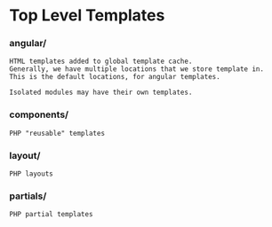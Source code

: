# Top Level Templates
### angular/
    HTML templates added to global template cache. 
    Generally, we have multiple locations that we store template in. 
    This is the default locations, for angular templates. 

    Isolated modules may have their own templates.
### components/
    PHP "reusable" templates
### layout/
    PHP layouts
### partials/
    PHP partial templates
